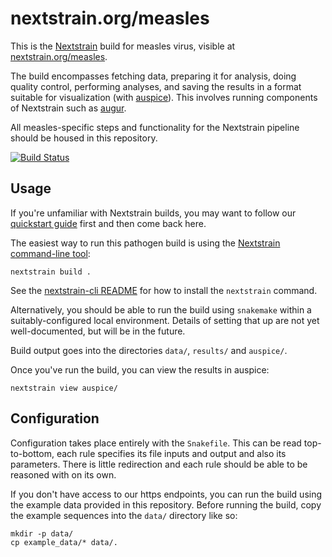 # nextstrain.org/measles

This is the [Nextstrain](https://nextstrain.org) build for measles virus, visible at
[nextstrain.org/measles](https://nextstrain.org/measles).

The build encompasses fetching data, preparing it for analysis, doing quality
control, performing analyses, and saving the results in a format suitable for
visualization (with [auspice][]).  This involves running components of
Nextstrain such as [augur][].

All measles-specific steps and functionality for the Nextstrain pipeline should be
housed in this repository.

[![Build Status](https://travis-ci.com/nextstrain/measles.svg?branch=master)](https://travis-ci.com/nextstrain/measles)

## Usage

If you're unfamiliar with Nextstrain builds, you may want to follow our
[quickstart guide][] first and then come back here.

The easiest way to run this pathogen build is using the [Nextstrain
command-line tool][nextstrain-cli]:

    nextstrain build .

See the [nextstrain-cli README][] for how to install the `nextstrain` command.

Alternatively, you should be able to run the build using `snakemake` within a
suitably-configured local environment.  Details of setting that up are not yet
well-documented, but will be in the future.

Build output goes into the directories `data/`, `results/` and `auspice/`.

Once you've run the build, you can view the results in auspice:

    nextstrain view auspice/


## Configuration

Configuration takes place entirely with the `Snakefile`. This can be read top-to-bottom, each rule
specifies its file inputs and output and also its parameters. There is little redirection and each
rule should be able to be reasoned with on its own.

<!--
### fauna / RethinkDB credentials

This build starts by pulling sequences from our live [fauna][] database (a RethinkDB instance). This
requires environment variables `RETHINK_HOST` and `RETHINK_AUTH_KEY` to be set.
-->

If you don't have access to our https endpoints, you can run the build using the
example data provided in this repository.  Before running the build, copy the
example sequences into the `data/` directory like so:

    mkdir -p data/
    cp example_data/* data/.


[Nextstrain]: https://nextstrain.org
<!-- [fauna]: https://github.com/nextstrain/fauna -->
[augur]: https://github.com/nextstrain/augur
[auspice]: https://github.com/nextstrain/auspice
[snakemake cli]: https://snakemake.readthedocs.io/en/stable/executable.html#all-options
[nextstrain-cli]: https://github.com/nextstrain/cli
[nextstrain-cli README]: https://github.com/nextstrain/cli/blob/master/README.md
[quickstart guide]: https://nextstrain.org/docs/getting-started/quickstart
